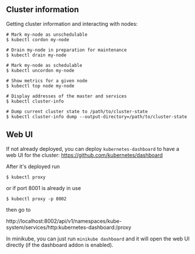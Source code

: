 ## Cluster information

Getting cluster information and interacting with nodes:

```
# Mark my-node as unschedulable
$ kubectl cordon my-node

# Drain my-node in preparation for maintenance
$ kubectl drain my-node

# Mark my-node as schedulable
$ kubectl uncordon my-node

# Show metrics for a given node
$ kubectl top node my-node

# Display addresses of the master and services
$ kubectl cluster-info

# Dump current cluster state to /path/to/cluster-state
$ kubectl cluster-info dump --output-directory=/path/to/cluster-state
```

## Web UI

If not already deployed, you can deploy `kubernetes-dashboard` to have a web UI for the cluster: https://github.com/kubernetes/dashboard

After it's deployed run
```
$ kubectl proxy
```
or if port 8001 is already in use
```
$ kubectl proxy -p 8002
```
then go to

http://localhost:8002/api/v1/namespaces/kube-system/services/http:kubernetes-dashboard:/proxy

In minikube, you can just run `minikube dashboard` and it will open the web UI directly (if the dashboard addon is enabled).